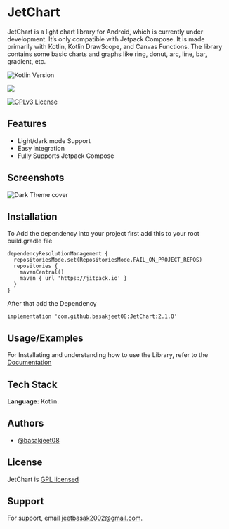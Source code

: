 
# JetChart

JetChart is a light chart library for Android, which is currently under development. It’s only compatible with Jetpack Compose. It is made primarily with Kotlin, Kotlin DrawScope, and Canvas Functions. The library contains some basic charts and graphs like ring, donut, arc, line, bar, gradient, etc.


![Kotlin Version](https://img.shields.io/badge/Kotlin-1.8.0-8A2BE2)

[![](https://jitpack.io/v/basakjeet08/JetChart.svg)](https://jitpack.io/#basakjeet08/JetChart)

[![GPLv3 License](https://img.shields.io/badge/License-GPL%20v3-yellow.svg)](https://opensource.org/licenses/)
## Features

- Light/dark mode Support
- Easy Integration
- Fully Supports Jetpack Compose


## Screenshots

![Dark Theme cover](https://github.com/basakjeet08/JetChart/assets/24616267/f00e969b-94bf-4ce2-be92-8e5055e2ad51)

## Installation

To Add the dependency into your project first add this to your root build.gradle file

```
dependencyResolutionManagement {
  repositoriesMode.set(RepositoriesMode.FAIL_ON_PROJECT_REPOS)
  repositories {
    mavenCentral()
    maven { url 'https://jitpack.io' }
  }
}
```

After that add the Dependency 

```
implementation 'com.github.basakjeet08:JetChart:2.1.0'
```
## Usage/Examples

For Installating and understanding how to use the Library, refer to the [Documentation](https://dev-anirban.gitbook.io/jetchart)

## Tech Stack

**Language:** Kotlin.


## Authors

- [@basakjeet08](https://www.github.com/basakjeet08)


## License

JetChart is [GPL licensed](./LICENSE)
## Support

For support, email jeetbasak2002@gmail.com.


